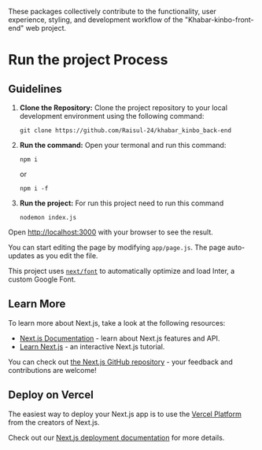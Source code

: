 These packages collectively contribute to the functionality, user experience, styling, and development workflow of the "Khabar-kinbo-front-end" web project.

# Run the project Process

## Guidelines

1. **Clone the Repository:** Clone the project repository to your local development environment using the following command:
   ```
   git clone https://github.com/Raisul-24/khabar_kinbo_back-end
   ```
2. **Run the command:** Open your termonal and run this command:
   ```
   npm i
   ```
   or
   ```
   npm i -f
   ```
3. **Run the project:** For run this project need to run this command
    ```
   nodemon index.js
   ```

Open [http://localhost:3000](http://localhost:3000) with your browser to see the result.

You can start editing the page by modifying `app/page.js`. The page auto-updates as you edit the file.

This project uses [`next/font`](https://nextjs.org/docs/basic-features/font-optimization) to automatically optimize and load Inter, a custom Google Font.

## Learn More

To learn more about Next.js, take a look at the following resources:

- [Next.js Documentation](https://nextjs.org/docs) - learn about Next.js features and API.
- [Learn Next.js](https://nextjs.org/learn) - an interactive Next.js tutorial.

You can check out [the Next.js GitHub repository](https://github.com/vercel/next.js/) - your feedback and contributions are welcome!

## Deploy on Vercel

The easiest way to deploy your Next.js app is to use the [Vercel Platform](https://vercel.com/new?utm_medium=default-template&filter=next.js&utm_source=create-next-app&utm_campaign=create-next-app-readme) from the creators of Next.js.

Check out our [Next.js deployment documentation](https://nextjs.org/docs/deployment) for more details.
